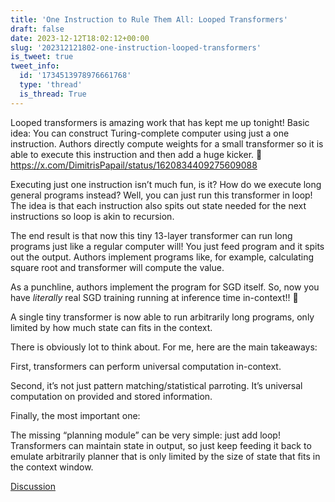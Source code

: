 ```yaml
---
title: 'One Instruction to Rule Them All: Looped Transformers'
draft: false
date: 2023-12-12T18:02:12+00:00
slug: '202312121802-one-instruction-looped-transformers'
is_tweet: true
tweet_info:
  id: '1734513978976661768'
  type: 'thread'
  is_thread: True
---
```




Looped transformers is amazing work that has kept me up tonight! Basic idea: You can construct Turing-complete computer using just a one instruction. Authors directly compute weights for a small transformer so it is able to execute this instruction and then add a huge kicker. 🧵 <https://x.com/DimitrisPapail/status/1620834409275609088>

Executing just one instruction isn’t much fun, is it? How do we execute long general programs instead? Well, you can just run this transformer in loop! The idea is that each instruction also spits out state needed for the next instructions so loop is akin to recursion.

The end result is that now this tiny 13-layer transformer can run long programs just like a regular computer will! You just feed program and it spits out the output. Authors implement programs like, for example, calculating square root and transformer will compute the value.

As a punchline, authors implement the program for SGD itself. So, now you have *literally* real SGD training running at inference time in-context!! 🤯

A single tiny transformer is now able to run arbitrarily long programs, only limited by how much state can fits in the context.

There is obviously lot to think about. For me, here are the main takeaways:

First, transformers can perform universal computation in-context.

Second, it’s not just pattern matching/statistical parroting. It’s universal computation on provided and stored information.

Finally, the most important one:

The missing “planning module” can be very simple: just add loop! Transformers can maintain state in output, so just keep feeding it back to emulate arbitrarily planner that is only limited by the size of state that fits in the context window.

[Discussion](https://x.com/sytelus/status/1734513978976661768)
